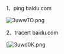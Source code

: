1、ping    baidu.com

![3uwwTO.png](https://s2.ax1x.com/2020/02/21/3uwwTO.png)



2、tracert       baidu.com

[![3uwd0K.png](https://s2.ax1x.com/2020/02/21/3uwd0K.png)